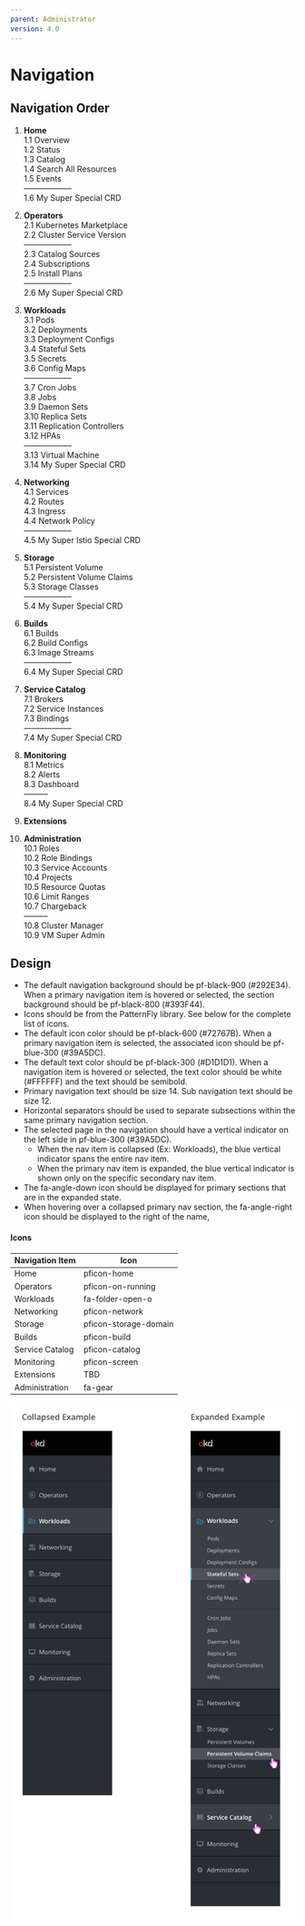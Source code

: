 ```yaml
---
parent: Administrator
version: 4.0
---
```


# Navigation

## Navigation Order

1. **Home**<br/>
  1.1 Overview<br/>
  1.2 Status<br/>
  1.3 Catalog<br/>
  1.4 Search All Resources<br/>
  1.5 Events<br/>
  ––––––––––––<br/>
  1.6 My Super Special CRD<br/>

2. **Operators**<br/>
  2.1 Kubernetes Marketplace<br/>
  2.2 Cluster Service Version<br/>
  ––––––––––––<br/>
  2.3 Catalog Sources<br/>
  2.4 Subscriptions<br/>
  2.5 Install Plans<br/>
  ––––––––––––<br/>
  2.6 My Super Special CRD<br/>

3. **Workloads**<br/>
  3.1 Pods<br/>
  3.2 Deployments<br/>
  3.3 Deployment Configs<br/>
  3.4 Stateful Sets<br/>
  3.5 Secrets<br/>
  3.6 Config Maps<br/>
  ––––––––––––<br/>
  3.7 Cron Jobs<br/>
  3.8 Jobs<br/>
  3.9 Daemon Sets<br/>
  3.10 Replica Sets<br/>
  3.11 Replication Controllers<br/>
  3.12 HPAs<br/>
  ––––––––––––<br/>
  3.13 Virtual Machine<br/>
  3.14 My Super Special CRD<br/>

4. **Networking**<br/>
  4.1 Services<br/>
  4.2 Routes<br/>
  4.3 Ingress<br/>
  4.4 Network Policy<br/>
  ––––––––––––<br/>
  4.5 My Super Istio Special CRD<br/>

5. **Storage**<br/>
  5.1 Persistent Volume<br/>
  5.2 Persistent Volume Claims<br/>
  5.3 Storage Classes<br/>
  ––––––––––––<br/>
  5.4 My Super Special CRD<br/>

6. **Builds**<br/>
  6.1 Builds<br/>
  6.2 Build Configs<br/>
  6.3 Image Streams<br/>
  ––––––––––––<br/>
  6.4 My Super Special CRD<br/>

7. **Service Catalog**<br/>
  7.1 Brokers<br/>
  7.2 Service Instances<br/>
  7.3 Bindings<br/>
  ––––––––––––<br/>
  7.4 My Super Special CRD<br/>

8. **Monitoring**<br/>
  8.1 Metrics<br/>
  8.2 Alerts<br/>
  8.3 Dashboard<br/>
  ––––––<br/>
  8.4 My Super Special CRD<br/>

9. **Extensions**<br/>

10. **Administration**<br/>
  10.1 Roles<br/>
  10.2 Role Bindings<br/>
  10.3 Service Accounts<br/>
  10.4 Projects<br/>
  10.5 Resource Quotas<br/>
  10.6 Limit Ranges<br/>
  10.7 Chargeback<br/>
  ––––––<br/>
  10.8 Cluster Manager<br/>
  10.9 VM Super Admin<br/>

## Design

* The default navigation background should be pf-black-900 (#292E34). When a primary navigation item is hovered or selected, the section background should be pf-black-800 (#393F44).
* Icons should be from the PatternFly library. See below for the complete list of icons.
* The default icon color should be pf-black-600 (#72767B). When a primary navigation item is selected, the associated icon should be pf-blue-300 (#39A5DC).
* The default text color should be pf-black-300 (#D1D1D1). When a navigation item is hovered or selected, the text color should be white (#FFFFFF) and the text should be semibold.
* Primary navigation text should be size 14. Sub navigation text should be size 12.
* Horizontal separators should be used to separate subsections within the same primary navigation section.
* The selected page in the navigation should have a vertical indicator on the left side in pf-blue-300 (#39A5DC).
  * When the nav item is collapsed (Ex: Workloads), the blue vertical indicator spans the entire nav item.
  * When the primary nav item is expanded, the blue vertical indicator is shown only on the specific secondary nav item.
* The fa-angle-down icon should be displayed for primary sections that are in the expanded state.
* When hovering over a collapsed primary nav section, the fa-angle-right icon should be displayed to the right of the name,

#### Icons

| Navigation Item | Icon |
| ----------------|------|
| Home | pficon-home |
| Operators | pficon-on-running |
| Workloads | fa-folder-open-o |
| Networking | pficon-network |
| Storage | pficon-storage-domain |
| Builds | pficon-build |
| Service Catalog | pficon-catalog |
| Monitoring | pficon-screen |
| Extensions | TBD |
| Administration | fa-gear |

![image 1](img/navigation.png)
